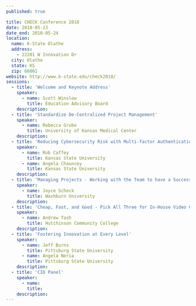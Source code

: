 ```yaml
---
published: true

title: CHECK Conference 2018
date: 2018-05-23
date_end: 2018-05-24
location:
  name: K-State Olathe
  address:
    - 22201 W Innovation Dr
  city: Olathe
  state: KS
  zip: 66061
website: http://www.k-state.edu/check2018/
sessions:
  - title: 'Welcome and Keynote Address'
    speaker:
      - name: Scott Winslow
        title: Education Advisory Board
    description:
  - title: 'Standardize De-Centralized Project Management'
    speaker:
      - name: Rebecca Grube
        title: University of Kansas Medical Center
    description:
  - title: 'Reducing Cybersecurity Risk with Multi-factor Authentication (MFA): Pilot Testing Duo at K-State'
    speaker:
      - name: Rob Caffey
        title: Kansas State University
      - name: Angela Chauncey
        title: Kansas State University
    description:
  - title: 'Managing Projects - Working with the Team to have a Successful Project'
    speaker:
      - name: Joyce Scheck
        title: Washburn University
    description:
  - title: 'Cheap, Fast, and Good - Pick All Three for In-House Video Content'
    speaker:
      - name: Andrew Tash
        title: Hutchinson Community College
    description:
  - title: 'Fostering Innovation at Every Level'
    speaker:
      - name: Jeff Burns
        title: Pittsburg State University
      - name: Angela Neria
        title: Pittsburg State University
    description:
  - title: 'CIO Panel'
    speaker:
      - name:
        title:
    description:
---
```

